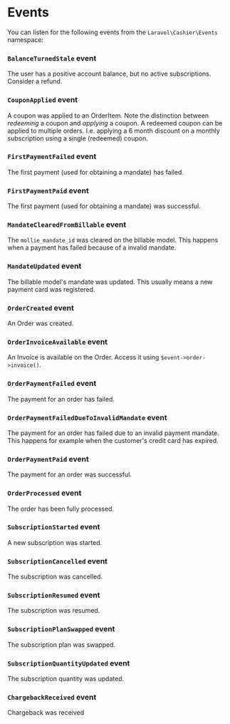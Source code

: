 # Events

You can listen for the following events from the `Laravel\Cashier\Events` namespace:

### `BalanceTurnedStale` event
The user has a positive account balance, but no active subscriptions. Consider a refund.

### `CouponApplied` event
A coupon was applied to an OrderItem. Note the distinction between _redeeming_ a coupon and _applying_ a coupon. A
redeemed coupon can be applied to multiple orders. I.e. applying a 6 month discount on a monthly subscription using a
single (redeemed) coupon.

### `FirstPaymentFailed` event
The first payment (used for obtaining a mandate) has failed.

### `FirstPaymentPaid` event
The first payment (used for obtaining a mandate) was successful.

### `MandateClearedFromBillable` event
The `mollie_mandate_id` was cleared on the billable model. This happens when a payment has failed because of a invalid
mandate.

### `MandateUpdated` event
The billable model's mandate was updated. This usually means a new payment card was registered.

### `OrderCreated` event
An Order was created.

### `OrderInvoiceAvailable` event
An Invoice is available on the Order. Access it using `$event->order->invoice()`.

### `OrderPaymentFailed` event
The payment for an order has failed.

### `OrderPaymentFailedDueToInvalidMandate` event
The payment for an order has failed due to an invalid payment mandate. This happens for example when the customer's credit card has expired.

### `OrderPaymentPaid` event
The payment for an order was successful.

### `OrderProcessed` event
The order has been fully processed.

### `SubscriptionStarted` event
A new subscription was started.

### `SubscriptionCancelled` event
The subscription was cancelled.

### `SubscriptionResumed` event
The subscription was resumed.

### `SubscriptionPlanSwapped` event
The subscription plan was swapped.

### `SubscriptionQuantityUpdated` event
The subscription quantity was updated.

### `ChargebackReceived` event
Chargeback was received
